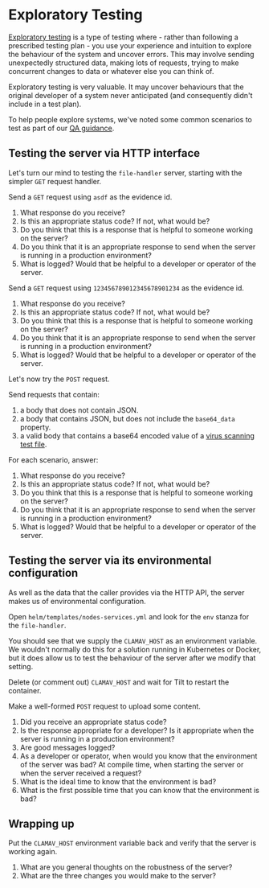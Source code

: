 # Exploratory Testing

[Exploratory testing](https://agiledigital.atlassian.net/wiki/spaces/FORGE/pages/27223270/Regression+Testing+vs+Exploratory+Testing) is a type of testing where - rather than following a prescribed testing plan - you use your experience and intuition to explore the behaviour of the system and uncover errors. This may involve sending unexpectedly structured data, making lots of requests, trying to make concurrent changes to data or whatever else you can think of.

Exploratory testing is very valuable. It may uncover behaviours that the original developer of a system never anticipated (and consequently didn't include in a test plan).

To help people explore systems, we've noted some common scenarios to test as part of our [QA guidance](https://agiledigital.atlassian.net/wiki/spaces/FORGE/pages/27198584/QA+Testing+of+JIRA+issues).

## Testing the server via HTTP interface

Let's turn our mind to testing the `file-handler` server, starting with the simpler `GET` request handler.

Send a `GET` request using `asdf` as the evidence id. 

1. What response do you receive?
2. Is this an appropriate status code? If not, what would be?
3. Do you think that this is a response that is helpful to someone working on the server?
4. Do you think that it is an appropriate response to send when the server is running in a production environment?
5. What is logged? Would that be helpful to a developer or operator of the server.

Send a `GET` request using `123456789012345678901234` as the evidence id.

1. What response do you receive?
2. Is this an appropriate status code? If not, what would be?
3. Do you think that this is a response that is helpful to someone working on the server?
4. Do you think that it is an appropriate response to send when the server is running in a production environment?
5. What is logged? Would that be helpful to a developer or operator of the server.

Let's now try the `POST` request.

Send requests that contain:
1. a body that does not contain JSON.
2. a body that contains JSON, but does not include the `base64_data` property.
3. a valid body that contains a base64 encoded value of a [virus scanning test file](https://en.wikipedia.org/wiki/EICAR_test_file).

For each scenario, answer:

1. What response do you receive?
2. Is this an appropriate status code? If not, what would be?
3. Do you think that this is a response that is helpful to someone working on the server?
4. Do you think that it is an appropriate response to send when the server is running in a production environment?
5. What is logged? Would that be helpful to a developer or operator of the server.

## Testing the server via its environmental configuration

As well as the data that the caller provides via the HTTP API, the server makes us of environmental configuration.

Open `helm/templates/nodes-services.yml` and look for the `env` stanza for the `file-handler`.

You should see that we supply the `CLAMAV_HOST` as an environment variable. We wouldn't normally do this for a solution running in Kubernetes or Docker, but it does allow us to test the behaviour of the server after we modify that setting.

Delete (or comment out) `CLAMAV_HOST` and wait for Tilt to restart the container.

Make a well-formed `POST` request to upload some content.

1. Did you receive an appropriate status code?
2. Is the response appropriate for a developer? Is it appropriate when the server is running in a production environment?
3. Are good messages logged?
4. As a developer or operator, when would you know that the environment of the server was bad? At compile time, when starting the server or when the server received a request?
5. What is the ideal time to know that the environment is bad?
6. What is the first possible time that you can know that the environment is bad?

## Wrapping up

Put the `CLAMAV_HOST` environment variable back and verify that the server is working again.

1. What are you general thoughts on the robustness of the server?
2. What are the three changes you would make to the server?